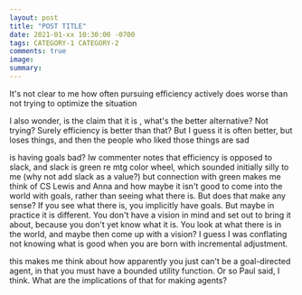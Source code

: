 ```yaml
---
layout: post
title: "POST TITLE"
date: 2021-01-xx 10:30:00 -0700
tags: CATEGORY-1 CATEGORY-2
comments: true
image:
summary:
---
```



It's not clear to me how often pursuing efficiency actively does worse than not trying to optimize the situation


I also wonder, is the claim that it is , what's the better alternative? Not trying? Surely efficiency is better than that? But I guess it is often better, but loses things, and then the people who liked those things are sad

is having goals bad? lw commenter notes that efficiency is opposed to slack, and slack is green re mtg color wheel, which sounded initially silly to me (why not add slack as a value?) but connection with green makes me think of CS Lewis and Anna and how maybe it isn't good to come into the world with goals, rather than seeing what there is. But does that make any sense? If you see what there is, you implicitly have goals. But maybe in practice it is different. You don't have a vision in mind and set out to bring it about, because you don't yet know what it is. You look at what there is in the world, and maybe then come up with a vision? I guess I was conflating not knowing what is good when you are born with incremental adjustment.

this makes me think about how apparently you just can't be a goal-directed agent, in that you must have a bounded utility function. Or so Paul said, I think. What are the implications of that for making agents?
